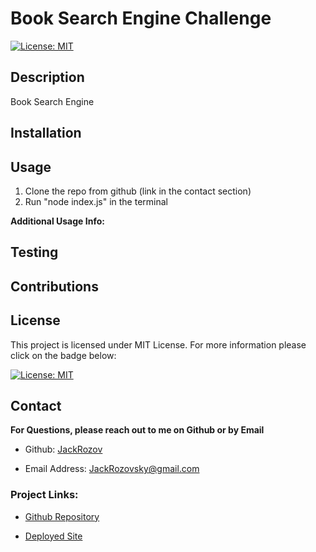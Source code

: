 <h1 style= "text-center"> Book Search Engine Challenge </h1>
 


  [![License: MIT](https://img.shields.io/badge/License-MIT-yellow.svg)](https://opensource.org/licenses/MIT)



 
## Description 
 
  Book Search Engine
 


## Installation 
 
   

## Usage 


1. Clone the repo from github (link in the contact section) 
2. Run "node index.js" in the terminal


**Additional Usage Info:** 
   

## Testing 

  

## Contributions 



## License 
 
  This project is licensed under MIT License. For more information please click on the badge below: 
  
 
 [![License: MIT](https://img.shields.io/badge/License-MIT-yellow.svg)](https://opensource.org/licenses/MIT)
 
## Contact 
 
**For Questions, please reach out to me on Github or by Email** 

  - Github: 
   [JackRozov](https://github.com/JackRozov)

  - Email Address: 
  [JackRozovsky@gmail.com](mailto:JackRozovsky@gmail.com)

  ### Project Links: 

 - [Github Repository](https://github.com/JackRozov/Book-search-engine)

 - [Deployed Site](https://dashboard.render.com/web/srv-crf711bgbbvc73c04hd0/deploys/dep-crf711jgbbvc73c04hlg)